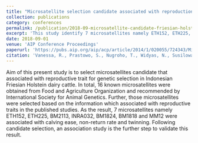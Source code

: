 ```yaml
---
title: "Microsatellite selection candidate associated with reproduction trait in Indonesian Friesian Holstein using published studies"
collection: publications
category: conferences
permalink: /publication/2018-09-microsatellite-candidate-friesian-holstein
excerpt: 'This study identify 7 microsatellites namely ETH152, ETH225, BM2113, INRA032, BM1824, BM1818 and MM12 were associated with calving ease, non-return rate and twinning.'
date: 2018-09-01
venue: 'AIP Conference Proceedings'
paperurl: 'https://pubs.aip.org/aip/acp/article/2014/1/020055/724343/Microsatellite-selection-candidate-associated-with'
citation: 'Vanessa, R., Prastowo, S., Nugroho, T., Widyas, N., Susilowati, A., & Sutarno, S. (2018). Microsatellite selection candidate associated with reproduction trait in Indonesian Friesian Holstein using published studies. In AIP Conference Proceedings (Vol. 2014, No. 1). AIP Publishing.'
---
```


Aim of this present study is to select microsatellites candidate that associated with reproductive trait for genetic selection in Indonesian Friesian Holstein dairy cattle. In total, 16 known microsatellites were obtained from Food and Agriculture Organization and recommended by International Society for Animal Genetics. Further, those microsatellites were selected based on the information which associated with reproductive traits in the published studies. As the result, 7 microsatellites namely ETH152, ETH225, BM2113, INRA032, BM1824, BM1818 and MM12 were associated with calving ease, non-return rate and twinning. Following candidate selection, an association study is the further step to validate this result.